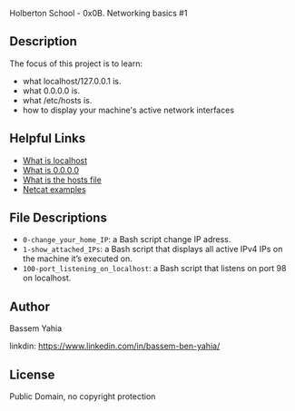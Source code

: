 Holberton School - 0x0B. Networking basics #1
## Description

The focus of this project is to learn:
* what localhost/127.0.0.1 is.
* what 0.0.0.0 is.
* what /etc/hosts is.
* how to display your machine's active network interfaces

## Helpful Links
* <a href="https://en.wikipedia.org/wiki/Localhost">What is localhost</a>
* <a href="https://en.wikipedia.org/wiki/0.0.0.0">What is 0.0.0.0</a>
* <a href="https://www.makeuseof.com/tag/modify-manage-hosts-file-linux/">What is the hosts file</a>
* <a href="https://www.thegeekstuff.com/2012/04/nc-command-examples/">Netcat examples</a>

## File Descriptions
- ``0-change_your_home_IP``: a Bash script change IP adress.
- ``1-show_attached_IPs``: a Bash script that displays all active IPv4 IPs on the machine it’s executed on.
- ``100-port_listening_on_localhost``: a Bash script that listens on port 98 on localhost.

## Author
Bassem Yahia

linkdin: https://www.linkedin.com/in/bassem-ben-yahia/

## License
Public Domain, no copyright protection
